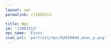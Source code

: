 ```yaml
---
layout: npc
permalink: /11003313

title: Npc
id: '11003313'
npc_name: 'Einos'
icon_url: 'portrait/npc/02010044_anos_p.png'
---
```

